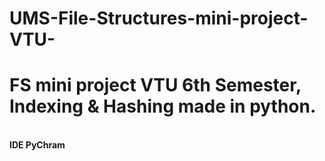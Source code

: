 # UMS-File-Structures-mini-project-VTU-
<h1><b>FS mini project VTU 6th Semester, Indexing &amp; Hashing made in python.</h1><br>
 <b>IDE PyChram
